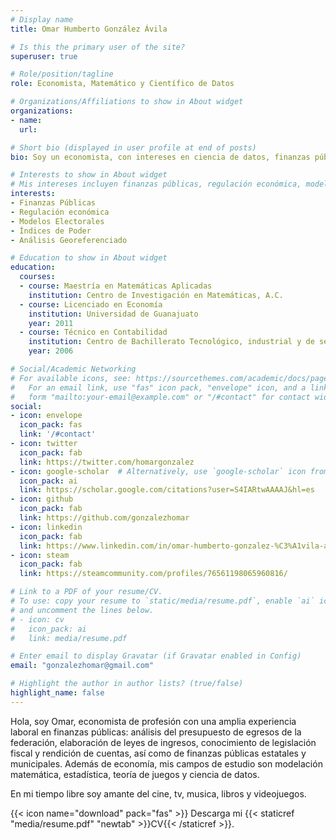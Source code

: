 ```yaml
---
# Display name
title: Omar Humberto González Ávila

# Is this the primary user of the site?
superuser: true

# Role/position/tagline
role: Economista, Matemático y Científico de Datos

# Organizations/Affiliations to show in About widget
organizations:
- name: 
  url: 

# Short bio (displayed in user profile at end of posts)
bio: Soy un economista, con intereses en ciencia de datos, finanzas públicas, elecciones, deportes y teoría de juegos.

# Interests to show in About widget 
# Mis intereses incluyen finanzas públicas, regulación económica, modelos electorales, índices de poder y análsis georeferenciado.
interests:
- Finanzas Públicas
- Regulación económica
- Modelos Electorales
- Índices de Poder
- Análisis Georeferenciado

# Education to show in About widget
education:
  courses:
  - course: Maestría en Matemáticas Aplicadas
    institution: Centro de Investigación en Matemáticas, A.C.
  - course: Licenciado en Economía
    institution: Universidad de Guanajuato
    year: 2011
  - course: Técnico en Contabilidad
    institution: Centro de Bachillerato Tecnológico, industrial y de servicios 148
    year: 2006

# Social/Academic Networking
# For available icons, see: https://sourcethemes.com/academic/docs/page-builder/#icons
#   For an email link, use "fas" icon pack, "envelope" icon, and a link in the
#   form "mailto:your-email@example.com" or "/#contact" for contact widget.
social:
- icon: envelope
  icon_pack: fas
  link: '/#contact'
- icon: twitter
  icon_pack: fab
  link: https://twitter.com/homargonzalez
- icon: google-scholar  # Alternatively, use `google-scholar` icon from `ai` icon pack
  icon_pack: ai
  link: https://scholar.google.com/citations?user=S4IARtwAAAAJ&hl=es
- icon: github
  icon_pack: fab
  link: https://github.com/gonzalezhomar
- icon: linkedin
  icon_pack: fab
  link: https://www.linkedin.com/in/omar-humberto-gonzalez-%C3%A1vila-ab674128/
- icon: steam
  icon_pack: fab
  link: https://steamcommunity.com/profiles/76561198065960816/

# Link to a PDF of your resume/CV.
# To use: copy your resume to `static/media/resume.pdf`, enable `ai` icons in `params.toml`, 
# and uncomment the lines below.
# - icon: cv
#   icon_pack: ai
#   link: media/resume.pdf

# Enter email to display Gravatar (if Gravatar enabled in Config)
email: "gonzalezhomar@gmail.com"

# Highlight the author in author lists? (true/false)
highlight_name: false
---
```


Hola, soy Omar, economista de profesión con una amplia experiencia laboral en finanzas públicas: análisis del presupuesto de egresos de la federación, elaboración de leyes de ingresos, conocimiento de legislación fiscal y rendición de cuentas, así como de finanzas públicas estatales y municipales. Además de economía, mis campos de estudio son modelación matemática, estadística, teoría de juegos y ciencia de datos.

En mi tiempo libre soy amante del cine, tv, musica, libros y videojuegos.

{{< icon name="download" pack="fas" >}} Descarga mi {{< staticref "media/resume.pdf" "newtab" >}}CV{{< /staticref >}}.
